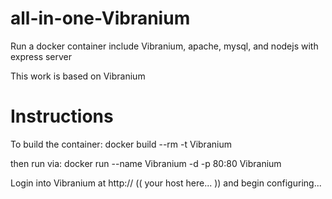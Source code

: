 # all-in-one-Vibranium

Run a docker container include Vibranium, apache, mysql, and nodejs with express server

This work is based on Vibranium

# Instructions

To build the container:
docker build --rm -t Vibranium

then run via: 
docker run --name Vibranium -d -p 80:80 Vibranium

Login into Vibranium at http:// (( your host here... )) and begin configuring...
